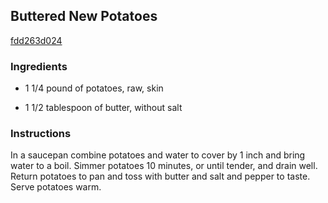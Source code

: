 ## Buttered New Potatoes

[fdd263d024](http://www.epicurious.com/recipes/food/views/buttered-new-potatoes-12401)

### Ingredients

 - 1 1/4 pound of potatoes, raw, skin

 - 1 1/2 tablespoon of butter, without salt

### Instructions

In a saucepan combine potatoes and water to cover by 1 inch and bring water to a boil. Simmer potatoes 10 minutes, or until tender, and drain well. Return potatoes to pan and toss with butter and salt and pepper to taste. Serve potatoes warm.
